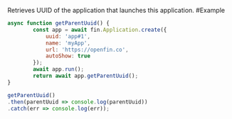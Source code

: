 Retrieves UUID of the application that launches this application.
#Example
```js
async function getParentUuid() {
		const app = await fin.Application.create({
			uuid: 'app#1',
			name: 'myApp',
			url: 'https://openfin.co',
			autoShow: true
		});
		await app.run();
		return await app.getParentUuid();
}

getParentUuid()
.then(parentUuid => console.log(parentUuid))
.catch(err => console.log(err));
```
